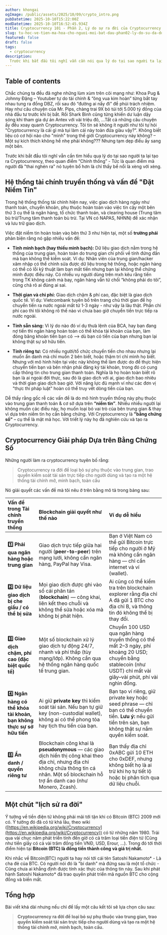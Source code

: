 ```yaml
---
author: khongai
ogImage: /public/assets/2025/10/09/crypto_intro.png
pubDatetime: 2025-10-10T15:22:00Z
modDatetime: 2025-10-10T16:52:45.934Z
title: Cryptocurrency 101 - Phần 2, Lý do sự ra đời của Cryptocurrency
slug: tu-hoc-ve-tien-ma-hoa-cho-nguoi-moi-bat-dau-phan02-ly-do-su-da-doi-cryptocurrency
featured: false
draft: false
tags:
  - cryptocurrency
description:
  Trước khi bắt đầu tôi nghĩ vẫn cần nói qua lý do tại sao người ta lại tạo ra Cryptocurrency theo quan điểm mà người làm crypto “Chính thống” hơn là chỉ thấy bề nổi là xèng với xèng.
---
```


## Table of contents

Chắc chúng ta đều đã nghe những lùm xùm trên cõi mạng như: Khoa Pug & Johnny Đặng – Youtuber tự do tài chính & “ông vua kim hoàn” từng bắt tay nhau tung ra đồng DBZ, rồi sau đó “đường ai nấy đi” để phủi trách nhiệm. Hay như câu chuyện của Mr. Pips, chàng trai 9X bỏ túi tới 5.000 tỷ đồng của nhà đầu tư trước khi bị bắt. Rồi Shark Bình cũng từng khiến dư luận dậy sóng khi tham gia dự án Antex với vài triệu đô, ...Tất cả những câu chuyện ấy đều xoay quanh Cryptocurrency. Tôi tin sẽ không ít người như tôi tự hỏi "Cryptocurrency là cái gì mà tụi làm cái này toàn đứa giàu vậy?". Không biết liệu có cơ hội nào cho "mình" trong thế giới Cryptocurrency này không? – Một sự kích thích không hề nhẹ phải không??? Nhưng tạm dẹp điều ấy sang một bên.

Trước khi bắt đầu tôi nghĩ vẫn cần tìm hiểu qua lý do tại sao người ta lại tạo ra Cryptocurrency, theo quan điểm “Chính thống” - Tức  là quan điểm mà người đã "thai nghén ra" nó tuyên bố hơn là chỉ thấy bề nổi là xèng với xèng.

## Hệ thống tài chính truyền thống và vấn đề "Đặt Niềm Tin"

Trong hệ thống thống tài chính hiện nay, việc giao dịch hàng ngày như thanh toán, chuyển khoản, phụ thuộc hoàn toàn vào việc tin cậy một bên thứ 3 cụ thể là ngân hàng, tổ chức thanh toán, và clearing house (Trung tâm bù trừ/Trung tâm thanh toán bù trừ. Tại VN có NAPAS, NHNN) để xác nhận và lưu trữ giao dịch.

Việc đặt niềm tin hoàn toàn vào bên thứ 3 như hiện tại, một số **trường phái** phản biện rằng nó gặp nhiều vấn đề:

* **Tính minh bạch (hay thiếu minh bạch):** Dữ liệu giao dịch nằm trong hệ thống của trung gian, hoàn toàn do trung gian chi phối về tính đứng đắn mà bạn không thể kiểm soát. Ví dụ: Nhân viên của trung gian/hacker xâm nhập có thể chỉnh sửa được dữ liệu trong hệ thống, hoặc ngân hàng có thể có lỗi kỹ thuật làm bạn mất tiền nhưng bạn lại không thể chứng minh được điều này. Có nhiều vụ người dùng trên mxh kêu rằng tiền trong TK không cánh mà bay, ngân hàng vẫn từ chối “không phải do tôi”, cũng chả rõ ai đúng ai sai.

* **Thời gian và chi phí:** Giao dịch chậm & phí cao, đặc biệt là giao dịch quốc tế. Ví dụ: Vietcombank tuyên bố trên trang chủ thời gian để họ chuyển tiền ra nước ngoài mất từ 1-3 ngày - như vậy là lâu thật. Phần chi phí cao thì tôi không rõ thế nào vì chưa bao giờ chuyển tiền trực tiếp ra nước ngoài.

* **Tính sẵn sàng:** Vì lý do nào đó ví dụ thưà lệnh của BCA, hay bạn đang nợ tiền thì ngân hàng hoàn toàn có thể khóa tài khoản của bạn, làm đóng băng khoản tiền bạn có –> dù bạn có tiền của bạn nhưng bạn lại không thật sự sở hữu tiền.

* **Tính riêng tư:** Có nhiều người/tổ chức chuyển tiền cho nhau nhưng lại muốn ẩn danh mà chỉ muốn 2 bên biết, hoặc thậm trí chỉ mình họ biết. Nhưng với mô hình hiện tại việc này không thể làm được do để thực hiện chuyển tiền bạn và bên nhận phải đăng ký tài khoản, trong đó có cung cấp thông tin cho trung gian thanh toán. Nghĩa là họ hoàn toàn biết rõ bạn là ai ngoài đời thực, sau đó là giao dịch với ai, giao dịch bao nhiêu và thời gian giao dịch bao giờ. Với năng lực đủ mạnh ví như các đơn vị "thực thi pháp luật" hoàn có thể truy vết dòng tiền của bạn.

Dễ thấy rằng gốc rễ các vấn đề là do mô hình truyền thống này phụ thuộc vào trung gian thanh toán & cơ sở dựa trên **“niềm tin”**. Nhiều nhiều người lại không muốn các điều này, họ muốn loại bỏ vai trò của bên trung gian & thay vì dựa trên niềm tin họ cần bằng chứng. Với Cryptocurrency là **"bằng chứng số"** – cụ thể là mật mã học. Với triết lý này họ đã nghiên cứu và tạo ra Cryptocurrency.

## Cryptocurrency Giải pháp Dựa trên Bằng Chứng Số

Những người làm ra cryptocurrency tuyên bố rằng: 

>Cryptocurrency ra đời để loại bỏ sự phụ thuộc vào trung gian, trao quyền kiểm soát tài sản trực tiếp cho người dùng và tạo ra một hệ thống tài chính mở, minh bạch, toàn cầu

Nó giải quyết các vấn đề mà tôi nêu ở trên bằng mô tả trong bảng sau:

| Vấn đề trong Tài chính truyền thống                                    | Blockchain giải quyết như thế nào                                                                                                                                                               | Ví dụ dễ hiểu                                                                                                                                                      |
| :--------------------------------------------------------------------- | :---------------------------------------------------------------------------------------------------------------------------------------------------------------------------------------------- | :----------------------------------------------------------------------------------------------------------------------------------------------------------------- |
| **1️⃣ Phải qua ngân hàng hoặc trung gian**                             | Giao dịch trực tiếp giữa hai người (**peer-to-peer**) trên mạng lưới, không cần ngân hàng, PayPal hay Visa.                                                                                     | Bạn ở Việt Nam có thể gửi Bitcoin trực tiếp cho người ở Mỹ mà không cần ngân hàng — chỉ cần internet và ví (wallet).                                               |
| **2️⃣ Dữ liệu giao dịch bị che giấu / có thể bị sửa**                  | Mọi giao dịch được ghi vào sổ cái phân tán (**blockchain**) — công khai, liên kết theo chuỗi và không thể sửa hoặc xóa mà không bị phát hiện.                                                   | Ai cũng có thể kiểm tra trên blockchain explorer rằng địa chỉ A đã gửi 1 BTC cho địa chỉ B, và thông tin đó không thể bị thay đổi.                                 |
| **3️⃣ Giao dịch chậm, phí cao (đặc biệt quốc tế)**                     | Một số blockchain xử lý giao dịch tự động 24/7, nhanh và phí thấp (tùy mạng/lớp). Không cần qua hệ thống ngân hàng quốc tế trung gian.                                                          | Chuyển 100 USD qua ngân hàng truyền thống có thể mất 2–3 ngày, phí khoảng 20 USD; chuyển bằng stablecoin (như USDT) chỉ mất vài giây–vài phút, phí vài nghìn đồng. |
| **4️⃣ Ngân hàng có thể khóa tài khoản, bạn không thực sự sở hữu tiền** | Ai giữ **private key** thì kiểm soát tài sản. Nếu bạn tự giữ key (non-custodial wallet), không ai có thể phong tỏa hay tịch thu tiền của bạn.                                                   | Bạn tạo ví riêng, giữ private key hoặc seed phrase — chỉ bạn có thể chuyển tiền. **Lưu ý:** nếu gửi tiền trên sàn, bạn không thật sự nắm quyền kiểm soát.          |
| **5️⃣ Ẩn danh / quyền riêng tư**                                       | Blockchain công khai là **pseudonymous** — các giao dịch hiển thị công khai theo địa chỉ, nhưng địa chỉ không chứa thông tin cá nhân. Một số blockchain hỗ trợ ẩn danh cao (như Monero, Zcash). | Bạn thấy địa chỉ 0xABC gửi 10 ETH cho 0xDEF, nhưng không biết họ là ai trừ khi họ tự tiết lộ hoặc bị phân tích qua dữ liệu chuỗi.                                  |


## Một chút "lịch sử ra đời"

Ý tưởng về tiền điện tử không phải mãi tới tận khi có Bitcoin (BTC) 2009 mới có. Ý tưởng đó đã có từ khá lâu, theo wiki ([https://en.wikipedia.org/wiki/Cryptocurrency](https://en.wikipedia.org/wiki/Cryptocurrency)) có từ những năm 1980. Trải qua vài chục năm phát triển tính đến giờ có cả trăm loại tiền điện tử (Cũng như tiền giấy có cả vài trăm đồng tiền VNĐ, USD, Erour, …). Trong đó tới thời điểm hiện tại **Bitcoin (BTC) là đồng tiền thành công và giá trị nhất.**

Khi nhắc về Bitcoin(BTC) người ta hay nói tới cái tên Satoshi Nakamoto* - Là cha đẻ của BTC. Có người nói đó là "bí danh" mà đứng sau là một tổ chức - Cũng chưa ai khẳng định được tính xác thực của thông tin này. Sau khi phát hành Satoshi Nakamoto* đã trao quyền phát triển mã nguồn BTC cho cộng đồng và biến mất.

## Tổng hợp

Bài viết khá dài nhưng nếu chỉ để lấy một câu kết tôi sẽ lựa chọn câu sau:

> **Cryptocurrency ra đời để loại bỏ sự phụ thuộc vào trung gian, trao quyền kiểm soát tài sản trực tiếp cho người dùng và tạo ra một hệ thống tài chính mở, minh bạch, toàn cầu.**